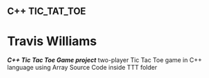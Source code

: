  ## C++ TIC_TAT_TOE
# Travis Williams
***C++ Tic Tac Toe Game project***
two-player Tic Tac Toe game in C++ language using Array
Source Code inside TTT folder
